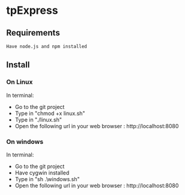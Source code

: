 # tpExpress
## Requirements 
    Have node.js and npm installed
## Install
### On Linux
In terminal: 
*   Go to the git project
*   Type in 
    "chmod +x linux.sh"
*   Type in 
    "./linux.sh"
*   Open the following url in your web browser : http://localhost:8080

### On windows
In terminal:
*   Go to the git project
*   Have cygwin installed
*   Type in 
    "sh .\windows.sh"
*   Open the following url in your web browser : http://localhost:8080